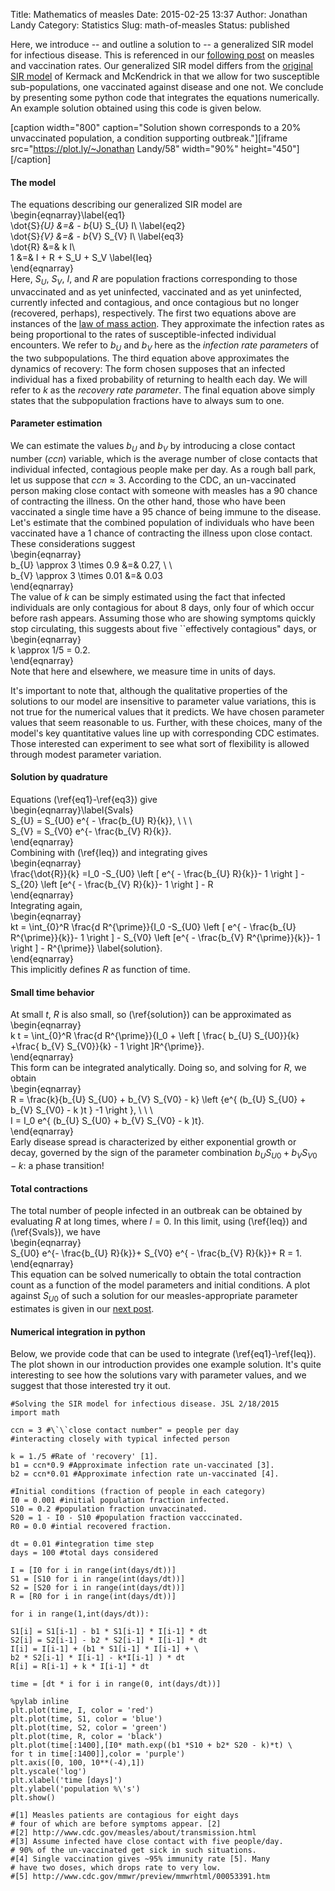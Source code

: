 Title: Mathematics of measles
Date: 2015-02-25 13:37
Author: Jonathan Landy
Category: Statistics
Slug: math-of-measles
Status: published

Here, we introduce -- and outline a solution to -- a generalized SIR model for infectious disease. This is referenced in our [following post](http://efavdb.com/vaccination-rates/) on measles and vaccination rates. Our generalized SIR model differs from the [original SIR model](http://en.wikipedia.org/wiki/Epidemic_model#The_SIR_model) of Kermack and McKendrick in that we allow for two susceptible sub-populations, one vaccinated against disease and one not. We conclude by presenting some python code that integrates the equations numerically. An example solution obtained using this code is given below.  

  



[caption width="800" caption="Solution shown corresponds to a 20% unvaccinated population, a condition supporting outbreak."][iframe src="https://plot.ly/~Jonathan Landy/58" width="90%" height="450"][/caption]

#### **The model**

The equations describing our generalized SIR model are  
\begin{eqnarray}\label{eq1}  
\dot{S}_{U} &=& - b_{U} S_{U} I\\ \label{eq2}  
\dot{S}_{V} &=& - b_{V} S_{V} I\\ \label{eq3}  
\dot{R} &=& k I\\  
1 &=& I + R + S_U + S_V \label{Ieq}  
\end{eqnarray}  
Here, $S_{U}$, $S_{V}$, $I$, and $R$ are population fractions corresponding to those unvaccinated and as yet uninfected, vaccinated and as yet uninfected, currently infected and contagious, and once contagious but no longer (recovered, perhaps), respectively. The first two equations above are instances of the [law of mass action](http://en.wikipedia.org/wiki/Law_of_mass_action). They approximate the infection rates as being proportional to the rates of susceptible-infected individual encounters. We refer to $b_{U}$ and $b_{V}$ here as the *infection rate parameters* of the two subpopulations. The third equation above approximates the dynamics of recovery: The form chosen supposes that an infected individual has a fixed probability of returning to health each day. We will refer to $k$ as the *recovery rate parameter*. The final equation above simply states that the subpopulation fractions have to always sum to one.

#### **Parameter estimation**

We can estimate the values $b_{U}$ and $b_{V}$ by introducing a close contact number ($ccn$) variable, which is the average number of close contacts that individual infected, contagious people make per day. As a rough ball park, let us suppose that $ccn \approx 3$. According to the CDC, an un-vaccinated person making close contact with someone with measles has a 90$%$ chance of contracting the illness. On the other hand, those who have been vaccinated a single time have a 95$%$ chance of being immune to the disease. Let's estimate that the combined population of individuals who have been vaccinated have a 1$%$ chance of contracting the illness upon close contact. These considerations suggest  
\begin{eqnarray}  
b_{U} \approx 3 \times 0.9 &=& 0.27, \ \  
b_{V} \approx 3 \times 0.01 &=& 0.03  
\end{eqnarray}  
The value of $k$ can be simply estimated using the fact that infected individuals are only contagious for about $8$ days, only four of which occur before rash appears. Assuming those who are showing symptoms quickly stop circulating, this suggests about five \`\`effectively contagious" days, or  
\begin{eqnarray}  
k \approx 1/5 = 0.2.  
\end{eqnarray}  
Note that here and elsewhere, we measure time in units of days.

It's important to note that, although the qualitative properties of the solutions to our model are insensitive to parameter value variations, this is not true for the numerical values that it predicts. We have chosen parameter values that seem reasonable to us. Further, with these choices, many of the model's key quantitative values line up with corresponding CDC estimates. Those interested can experiment to see what sort of flexibility is allowed through modest parameter variation.

#### **Solution by quadrature**

Equations (\ref{eq1}-\ref{eq3}) give  
\begin{eqnarray}\label{Svals}  
S_{U} = S_{U0} e^{ - \frac{b_{U} R}{k}}, \ \ \  
S_{V} = S_{V0} e^{- \frac{b_{V} R}{k}}.  
\end{eqnarray}  
Combining with (\ref{Ieq}) and integrating gives  
\begin{eqnarray}  
\frac{\dot{R}}{k} =I_0 -S_{U0} \left [ e^{ - \frac{b_{U} R}{k}}- 1 \right ] - S_{20} \left [e^{ - \frac{b_{V} R}{k}}- 1 \right ] - R  
\end{eqnarray}  
Integrating again,  
\begin{eqnarray}  
kt = \int_{0}^R \frac{d R^{\prime}}{I_0 -S_{U0} \left [ e^{ - \frac{b_{U} R^{\prime}}{k}}- 1 \right ] - S_{V0} \left [e^{ - \frac{b_{V} R^{\prime}}{k}}- 1 \right ] - R^{\prime}} \label{solution}.  
\end{eqnarray}  
This implicitly defines $R$ as function of time.

#### **Small time behavior**

At small $t$, $R$ is also small, so (\ref{solution}) can be approximated as  
\begin{eqnarray}  
k t = \int_{0}^R \frac{d R^{\prime}}{I_0 + \left [ \frac{ b_{U} S_{U0}}{k} +\frac{ b_{V} S_{V0}}{k} - 1 \right ]R^{\prime}}.  
\end{eqnarray}  
This form can be integrated analytically. Doing so, and solving for $R$, we obtain  
\begin{eqnarray}  
R = \frac{k}{b_{U} S_{U0} + b_{V} S_{V0} - k} \left \{e^{ (b_{U} S_{U0} + b_{V} S_{V0} - k )t } -1 \right \}, \ \ \  
I = I_0 e^{ (b_{U} S_{U0} + b_{V} S_{V0} - k )t}.  
\end{eqnarray}  
Early disease spread is characterized by either exponential growth or decay, governed by the sign of the parameter combination $b_{U} S_{U0} + b_{V} S_{V0} - k$: a phase transition!

#### **Total contractions**

The total number of people infected in an outbreak can be obtained by evaluating $R$ at long times, where $I = 0$. In this limit, using (\ref{Ieq}) and (\ref{Svals}), we have  
\begin{eqnarray}  
S_{U0} e^{- \frac{b_{U} R}{k}}+ S_{V0} e^{ - \frac{b_{V} R}{k}}+ R = 1.  
\end{eqnarray}  
This equation can be solved numerically to obtain the total contraction count as a function of the model parameters and initial conditions. A plot against $S_{U0}$ of such a solution for our measles-appropriate parameter estimates is given in our [next post](http://efavdb.com/vaccination-rates/).

#### **Numerical integration in python**

Below, we provide code that can be used to integrate (\ref{eq1}-\ref{Ieq}). The plot shown in our introduction provides one example solution. It's quite interesting to see how the solutions vary with parameter values, and we suggest that those interested try it out.

```  
#Solving the SIR model for infectious disease. JSL 2/18/2015  
import math

ccn = 3 #\`\`close contact number" = people per day  
#interacting closely with typical infected person

k = 1./5 #Rate of 'recovery' [1].  
b1 = ccn*0.9 #Approximate infection rate un-vaccinated [3].  
b2 = ccn*0.01 #Approximate infection rate un-vaccinated [4].

#Initial conditions (fraction of people in each category)  
I0 = 0.001 #initial population fraction infected.  
S10 = 0.2 #population fraction unvaccinated.  
S20 = 1 - I0 - S10 #population fraction vacccinated.  
R0 = 0.0 #intial recovered fraction.

dt = 0.01 #integration time step  
days = 100 #total days considered

I = [I0 for i in range(int(days/dt))]  
S1 = [S10 for i in range(int(days/dt))]  
S2 = [S20 for i in range(int(days/dt))]  
R = [R0 for i in range(int(days/dt))]

for i in range(1,int(days/dt)):

S1[i] = S1[i-1] - b1 * S1[i-1] * I[i-1] * dt  
S2[i] = S2[i-1] - b2 * S2[i-1] * I[i-1] * dt  
I[i] = I[i-1] + (b1 * S1[i-1] * I[i-1] + \  
b2 * S2[i-1] * I[i-1] - k*I[i-1] ) * dt  
R[i] = R[i-1] + k * I[i-1] * dt

time = [dt * i for i in range(0, int(days/dt))]

%pylab inline  
plt.plot(time, I, color = 'red')  
plt.plot(time, S1, color = 'blue')  
plt.plot(time, S2, color = 'green')  
plt.plot(time, R, color = 'black')  
plt.plot(time[:1400],[I0* math.exp((b1 *S10 + b2* S20 - k)*t) \  
for t in time[:1400]],color = 'purple')  
plt.axis([0, 100, 10**(-4),1])  
plt.yscale('log')  
plt.xlabel('time [days]')  
plt.ylabel('population %\'s')  
plt.show()

#[1] Measles patients are contagious for eight days  
# four of which are before symptoms appear. [2]  
#[2] http://www.cdc.gov/measles/about/transmission.html  
#[3] Assume infected have close contact with five people/day.  
# 90% of the un-vaccinated get sick in such situations.  
#[4] Single vaccination gives ~95% immunity rate [5]. Many  
# have two doses, which drops rate to very low.  
#[5] http://www.cdc.gov/mmwr/preview/mmwrhtml/00053391.htm

```
